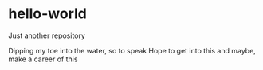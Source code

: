 # hello-world
Just another repository

Dipping my toe into the water, so to speak
Hope to get into this and maybe, make a career of this
